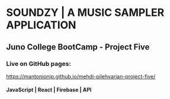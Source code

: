 # SOUNDZY | A MUSIC SAMPLER APPLICATION

## Juno College BootCamp - Project Five

### Live on GitHub pages:
https://mantonionip.github.io/mehdi-pilehvarian-project-five/

#### JavaScript | React | Firebase | API

